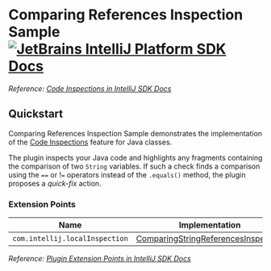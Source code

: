 # Comparing References Inspection Sample [![JetBrains IntelliJ Platform SDK Docs](https://jb.gg/badges/docs.svg)][docs]
*Reference: [Code Inspections in IntelliJ SDK Docs][docs:code_inspections]*

## Quickstart

Comparing References Inspection Sample demonstrates the implementation of the [Code Inspections][docs:code_inspections] feature for Java classes.

The plugin inspects your Java code and highlights any fragments containing the comparison of two `String` variables.
If such a check finds a comparison using the `==` or !`=` operators instead of the `.equals()` method, the plugin proposes a *quick-fix* action.

### Extension Points

| Name                           | Implementation                                                                  | Extension Point Class                 |
|--------------------------------|---------------------------------------------------------------------------------|---------------------------------------|
| `com.intellij.localInspection` | [ComparingStringReferencesInspection][file:ComparingStringReferencesInspection] | `AbstractBaseJavaLocalInspectionTool` |

*Reference: [Plugin Extension Points in IntelliJ SDK Docs][docs:ep]*


[docs]: https://plugins.jetbrains.com/docs/intellij/
[docs:code_inspections]: https://plugins.jetbrains.com/docs/intellij/code-inspections.html
[docs:ep]: https://plugins.jetbrains.com/docs/intellij/plugin-extensions.html

[file:ComparingStringReferencesInspection]: ./src/main/java/org/intellij/sdk/codeInspection/ComparingStringReferencesInspection.java
